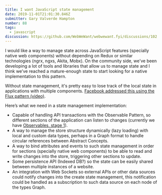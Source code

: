 ```yaml
---
title: I want JavaScript state management
date: 2019-11-01T21:01:30.846Z
submitter: Gary Valverde Hampton
number: 88
tags:
  - javascript
discussion: https://github.com/WebWeWant/webwewant.fyi/discussions/102
---
```

I would like a way to manage state across JavaScript features (specially native web components) without depending on Redux or similar technologies (ngrx, ngxs, Akita, Mobx). On the community side, we've been developing a lot of tools and libraries that allow us to manage state and I think we’ve reached a mature-enough state to start looking for a native implementation to this pattern.

Without state management, it's pretty easy to lose track of the local state in applications with multiple components. [Facebook addressed this using the Flux pattern (video)](https://www.youtube.com/watch?v=nYkdrAPrdcw).

Here’s what we need in a state management implementation:

- Capable of handling API transactions with the Observable Pattern, so different sections of the application can listen to changes (currently we have [Observables, stage 1](https://github.com/tc39/proposal-observable)).
- A way to manage the store structure dynamically (lazy loading) with local and custom data types, perhaps in a Graph format to handle circular references between Abstract Concepts.
- A way to bind attributes and events to such state management in order for sections (specially native web components) to be able to read and write changes into the store, triggering other sections to update.
- Some persistence API (Indexed DB?) so the state can be easily shared between multiple instances of a website.
- An integration with Web Sockets so external APIs or other data sources could notify changes into the create state management, this notification could be handled as a subscription to such data source on each node of the types Graph.

